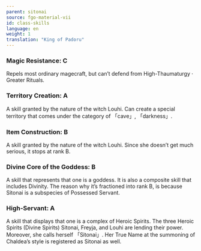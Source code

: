 ```yaml
---
parent: sitonai
source: fgo-material-vii
id: class-skills
language: en
weight: 1
translation: "King of Padoru"
---
```


### Magic Resistance: C

Repels most ordinary magecraft, but can’t defend from High-Thaumaturgy · Greater Rituals.

### Territory Creation: A

A skill granted by the nature of the witch Louhi.
Can create a special territory that comes under the category of 「cave」, 「darkness」.

### Item Construction: B

A skill granted by the nature of the witch Louhi.
Since she doesn’t get much serious, it stops at rank B.

### Divine Core of the Goddess: B

A skill that represents that one is a goddess.
It is also a composite skill that includes Divinity.
The reason why it’s fractioned into rank B, is because Sitonai is a subspecies of Possessed Servant.

### High-Servant: A

A skill that displays that one is a complex of Heroic Spirits.
The three Heroic Spirits (Divine Spirits) Sitonai, Freyja, and Louhi are lending their power.
Moreover, she calls herself 「Sitonai」. Her True Name at the summoning of Chaldea’s style is registered as Sitonai as well.
